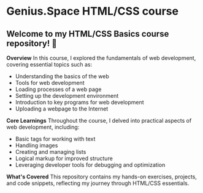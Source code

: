 # Genius.Space HTML/CSS course

## Welcome to my HTML/CSS Basics course repository! 🚀

**Overview**
In this course, I explored the fundamentals of web development, covering essential topics such as:

* Understanding the basics of the web
* Tools for web development
* Loading processes of a web page
* Setting up the development environment
* Introduction to key programs for web development
* Uploading a webpage to the Internet

**Core Learnings**
Throughout the course, I delved into practical aspects of web development, including:

* Basic tags for working with text
* Handling images
* Creating and managing lists
* Logical markup for improved structure
* Leveraging developer tools for debugging and optimization

**What's Covered**
This repository contains my hands-on exercises, projects, and code snippets, reflecting my journey through HTML/CSS essentials. 